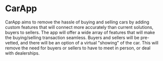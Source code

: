 # CarApp

CarApp aims to remove the hassle of buying and selling cars by adding custom features that will connect more accurately than current solutions, buyers to sellers. The app will offer a wide array of features that will make the buying/selling transaction seamless. Buyers and sellers will be pre-vetted, and there will be an option of a virtual "showing" of the car. This will remove the need for buyers or sellers to have to meet in person, or deal with dealerships. 
